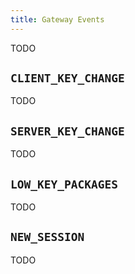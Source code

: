 ```yaml
---
title: Gateway Events
---
```


TODO

## `CLIENT_KEY_CHANGE`

TODO

## `SERVER_KEY_CHANGE`

TODO

## `LOW_KEY_PACKAGES`

TODO

## `NEW_SESSION`

TODO